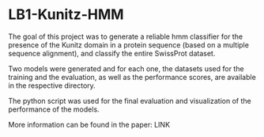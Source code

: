 # LB1-Kunitz-HMM

The goal of this project was to generate a reliable hmm classifier for the presence of the Kunitz domain in a protein sequence (based on a multiple sequence alignment), and classify the entire SwissProt dataset. 

Two models were generated and for each one, the datasets used for the training and the evaluation, as well as the performance scores, are available in the respective directory. 

The python script was used for the final evaluation and visualization of the performance of the models.

More information can be found in the paper: LINK  
